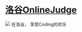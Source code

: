 # [洛谷OnlineJudge](https://www.luogu.org)

![](https://cdn.luogu.org/images/logo_white_3.png)
在洛谷，
享受Coding的欢乐
